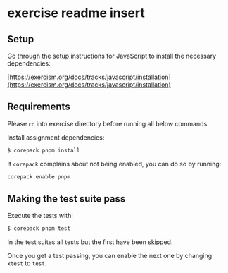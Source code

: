 # exercise readme insert

## Setup

Go through the setup instructions for JavaScript to install the necessary
dependencies:

[https://exercism.org/docs/tracks/javascript/installation](https://exercism.org/docs/tracks/javascript/installation)

## Requirements

Please `cd` into exercise directory before running all below commands.

Install assignment dependencies:

```bash
$ corepack pnpm install
```

If `corepack` complains about not being enabled, you can do so by running:

```bash
corepack enable pnpm
```

## Making the test suite pass

Execute the tests with:

```bash
$ corepack pnpm test
```

In the test suites all tests but the first have been skipped.

Once you get a test passing, you can enable the next one by changing `xtest` to
`test`.
